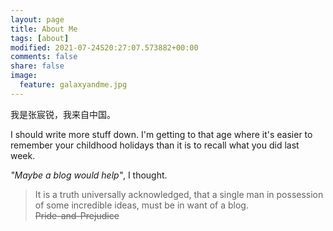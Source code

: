 ```yaml
---
layout: page
title: About Me
tags: [about]
modified: 2021-07-24S20:27:07.573882+00:00
comments: false
share: false
image:
  feature: galaxyandme.jpg
---
```

我是张宸锐，我来自中国。

I should write more stuff down.  I'm getting to that age where it's easier to remember your childhood holidays than it is to recall what you did last week.  

_"Maybe a blog would help"_, I thought.  

>It is a truth universally acknowledged, that a single man in possession of some incredible ideas, must be in want of a blog.  
                                  ~~Pride-and-Prejudice~~
